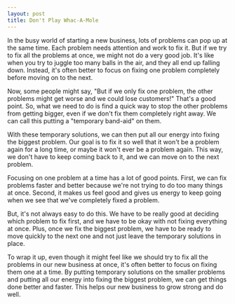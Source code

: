 ```yaml
---
layout: post
title: Don't Play Whac-A-Mole
---
```


<object data="{{ site.baseurl }}/assets/dont-play-whack-a-mole.pdf#toolbar=0"
        type="application/pdf" 
        width="100%" 
        style="height: 95vh; min-height: 500px; max-height: 596px;">
</object>

In the busy world of starting a new business, lots of problems can pop up at the same time. Each problem needs attention and work to fix it. But if we try to fix all the problems at once, we might not do a very good job. It's like when you try to juggle too many balls in the air, and they all end up falling down. Instead, it's often better to focus on fixing one problem completely before moving on to the next.

Now, some people might say, "But if we only fix one problem, the other problems might get worse and we could lose customers!" That's a good point. So, what we need to do is find a quick way to stop the other problems from getting bigger, even if we don't fix them completely right away. We can call this putting a "temporary band-aid" on them.

With these temporary solutions, we can then put all our energy into fixing the biggest problem. Our goal is to fix it so well that it won't be a problem again for a long time, or maybe it won't ever be a problem again. This way, we don't have to keep coming back to it, and we can move on to the next problem.

Focusing on one problem at a time has a lot of good points. First, we can fix problems faster and better because we're not trying to do too many things at once. Second, it makes us feel good and gives us energy to keep going when we see that we've completely fixed a problem.

But, it's not always easy to do this. We have to be really good at deciding which problem to fix first, and we have to be okay with not fixing everything at once. Plus, once we fix the biggest problem, we have to be ready to move quickly to the next one and not just leave the temporary solutions in place.

To wrap it up, even though it might feel like we should try to fix all the problems in our new business at once, it's often better to focus on fixing them one at a time. By putting temporary solutions on the smaller problems and putting all our energy into fixing the biggest problem, we can get things done better and faster. This helps our new business to grow strong and do well.